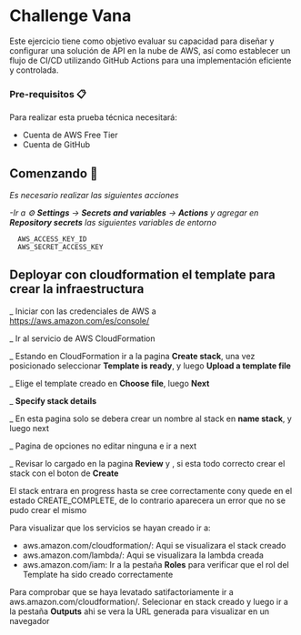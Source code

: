 # Challenge Vana

Este ejercicio tiene como objetivo evaluar su capacidad para diseñar y configurar una
solución de API en la nube de AWS, así como establecer un flujo de CI/CD utilizando GitHub
Actions para una implementación eficiente y controlada.

### Pre-requisitos 📋

Para realizar esta prueba técnica necesitará:

- Cuenta de AWS Free Tier
- Cuenta de GitHub

## Comenzando 🚀

_Es necesario realizar las siguientes acciones_

_-Ir a :gear: **Settings** -> **Secrets and variables** -> **Actions** y agregar en **Repository secrets** las siguientes variables de entorno_

      AWS_ACCESS_KEY_ID
      AWS_SECRET_ACCESS_KEY

## Deployar con cloudformation el template para crear la infraestructura

\_ Iniciar con las credenciales de AWS a https://aws.amazon.com/es/console/

\_ Ir al servicio de AWS CloudFormation

\_ Estando en CloudFormation ir a la pagina **Create stack**, una vez posicionado seleccionar **Template is ready**, y luego **Upload a template file**

\_ Elige el template creado en **Choose file**, luego **Next**

\_ **Specify stack details**

\_ En esta pagina solo se debera crear un nombre al stack en **name stack**, y luego next

\_ Pagina de opciones no editar ninguna e ir a next

\_ Revisar lo cargado en la pagina **Review** y , si esta todo correcto crear el stack con el boton de **Create**

El stack entrara en progress hasta se cree correctamente cony quede en el estado CREATE_COMPLETE, de lo contrario aparecera un error que no se pudo crear el mismo

Para visualizar que los servicios se hayan creado ir a:

- aws.amazon.com/cloudformation/: Aqui se visualizara el stack creado
- aws.amazon.com/lambda/: Aqui se visualizara la lambda creada
- aws.amazon.com/iam: Ir a la pestaña **Roles** para verificar que el rol del Template ha sido creado correctamente

Para comprobar que se haya levatado satifactoriamente ir a aws.amazon.com/cloudformation/. Selecionar en stack creado y luego ir a la pestaña **Outputs** ahi se vera la URL generada para visualizar en un navegador
